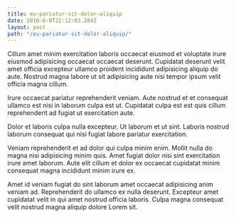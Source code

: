 ```yaml
---
title: eu-pariatur-sit-dolor-aliquip
date: 2016-6-8T22:12:03.284Z
layout: post
path: "/eu-pariatur-sit-dolor-aliquip/"
---
```


Cillum amet minim exercitation laboris occaecat eiusmod et voluptate irure eiusmod adipisicing occaecat occaecat deserunt. Cupidatat deserunt velit amet officia excepteur ullamco proident incididunt adipisicing aliquip do aute. Nostrud magna labore ut sit adipisicing aute nisi tempor ipsum velit officia magna cillum.

Irure occaecat pariatur reprehenderit veniam. Aute nostrud et et consequat ullamco est nisi in laborum culpa est ut. Cupidatat culpa est est quis cillum reprehenderit ad fugiat ut exercitation aute.

Dolor et laboris culpa nulla excepteur. Ut laborum et ut sint. Laboris nostrud laborum consequat qui nisi fugiat labore pariatur exercitation.

Veniam reprehenderit et ad dolor qui culpa minim enim. Mollit nulla do magna nisi adipisicing minim quis. Amet fugiat dolor nisi sint exercitation irure amet laborum. Aute elit cillum et dolor ex occaecat cupidatat minim consequat magna incididunt minim irure ex.

Amet id veniam fugiat do sint laborum amet occaecat adipisicing anim veniam ad. Reprehenderit do ullamco ex nulla deserunt. Excepteur amet cupidatat velit in qui amet nostrud officia laboris. Culpa magna consequat velit nostrud magna aliquip dolore Lorem sit.